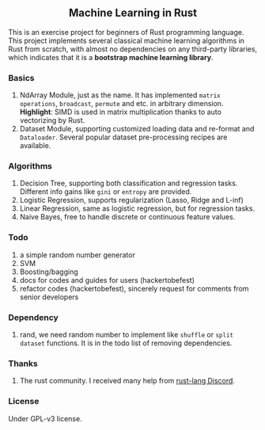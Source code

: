 <div align="center">
    <h2>
        Machine Learning in Rust
	</h2>
</div>

This is an exercise project for beginners of Rust programming language. This project implements several classical machine learning algorithms in Rust from scratch, with almost no dependencies on any third-party libraries, which indicates that it is a **bootstrap machine learning library**.

### Basics

1. NdArray Module, just as the name. It has implemented ``matrix operations``, ``broadcast``, ``permute`` and etc. in arbitrary dimension. **Highlight**:  SIMD is used in matrix multiplication thanks to auto vectorizing by Rust.
2. Dataset Module, supporting customized loading data and re-format and ``Dataloader``. Several popular dataset pre-processing recipes are available.

### Algorithms

1. Decision Tree, supporting both classification and regression tasks. Different info gains like ``gini`` or ``entropy`` are provided.
2. Logistic Regression, supports regularization (Lasso, Ridge and L-inf)
3. Linear Regression, same as logistic regression, but for regression tasks.
4. Naive Bayes, free to handle discrete or continuous feature values.

### Todo

1. a simple random number generator
2. SVM
3. Boosting/bagging
4. docs for codes and guides for users (hackertobefest)
5. refactor codes (hackertobefest), sincerely request for comments from senior developers

### Dependency

1. rand, we need random number to implement like ``shuffle`` or ``split dataset`` functions. It is in the todo list of removing dependencies.

### Thanks

1. The rust community. I received many help from [rust-lang Discord](https://discord.gg/rust-lang).

### License

Under GPL-v3 license.